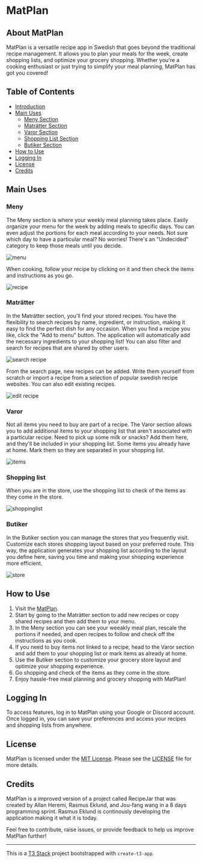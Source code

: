 # MatPlan

## About MatPlan

MatPlan is a versatile recipe app in Swedish that goes beyond the traditional recipe management. It allows you to plan your meals for the week, create shopping lists, and optimize your grocery shopping. Whether you're a cooking enthusiast or just trying to simplify your meal planning, MatPlan has got you covered!

## Table of Contents

- [Introduction](#about-matplan)
- [Main Uses](#main-uses)
  - [Meny Section](#meny)
  - [Maträtter Section](#maträtter)
  - [Varor Section](#varor)
  - [Shopping List Section](#shopping-list)
  - [Butiker Section](#butiker)
- [How to Use](#how-to-use)
- [Logging In](#logging-in)
- [License](#license)
- [Credits](#credits)

## Main Uses

### Meny

The Meny section is where your weekly meal planning takes place. Easily organize your menu for the week by adding meals to specific days. You can even adjust the portions for each meal according to your needs. Not sure which day to have a particular meal? No worries! There's an "Undecided" category to keep those meals until you decide.

![menu](https://github.com/rasmus-eklund/MatPlanT3/blob/main/preview/menu.jpg?raw=true)

When cooking, follow your recipe by clicking on it and then check the items and instructions as you go.

![recipe](https://github.com/rasmus-eklund/MatPlanT3/blob/main/preview/menu_recipe.JPG?raw=true)

### Maträtter

In the Maträtter section, you'll find your stored recipes. You have the flexibility to search recipes by name, ingredient, or instruction, making it easy to find the perfect dish for any occasion. When you find a recipe you like, click the "Add to menu" button. The application will automatically add the necessary ingredients to your shopping list! You can also filter and search for recipes that are shared by other users.

![search recipe](https://github.com/rasmus-eklund/MatPlanT3/blob/main/preview/recipes.jpg?raw=true)

From the search page, new recipes can be added. Write them yourself from scratch or import a recipe from a selection of popular swedish recipe websites.
You can also edit existing recipes.

![edit recipe](https://github.com/rasmus-eklund/MatPlanT3/blob/main/preview/edit_recipe.JPG?raw=true)

### Varor

Not all items you need to buy are part of a recipe. The Varor section allows you to add additional items to your shopping list that aren't associated with a particular recipe. Need to pick up some milk or snacks? Add them here, and they'll be included in your shopping list. Some items you already have at home. Mark them so they are separated in your shopping list.

![items](https://github.com/rasmus-eklund/MatPlanT3/blob/main/preview/items.jpg?raw=true)

### Shopping list

When you are in the store, use the shopping list to check of the items as they come in the store.

![shoppinglist](https://github.com/rasmus-eklund/MatPlanT3/blob/main/preview/shoppinglist.jpg?raw=true)

### Butiker

In the Butiker section you can manage the stores that you frequently visit. Customize each stores shopping layout based on your preferred route. This way, the application generates your shopping list according to the layout you define here, saving you time and making your shopping experience more efficient.

![store](https://github.com/rasmus-eklund/MatPlanT3/blob/main/preview/store.JPG?raw=true)

## How to Use

1. Visit the [MatPlan](https://mat-plan.vercel.app/).
2. Start by going to the Maträtter section to add new recipes or copy shared recipes and then add them to your menu.
3. In the Meny section you can see your weeakly meal plan, rescale the portions if needed, and open recipes to follow and check off the instructions as you cook.
4. If you need to buy items not linked to a recipe, head to the Varor section and add them to your shopping list or mark items as already at home.
5. Use the Butiker section to customize your grocery store layout and optimize your shopping experience.
6. Go shopping and check of the items as they come in the store.
7. Enjoy hassle-free meal planning and grocery shopping with MatPlan!

## Logging In

To access features, log in to MatPlan using your Google or Discord account. Once logged in, you can save your preferences and access your recipes and shopping lists from anywhere.

## License

MatPlan is licensed under the [MIT License](https://opensource.org/licenses/MIT).
Please see the [LICENSE](LICENSE) file for more details.

## Credits

MatPlan is a improved version of a project called RecipeJar that was created by Allan Heremi, Rasmus Eklund, and Jou-fang wang in a 8 days programming sprint.
Rasmus Eklund is continously developing the application making it what it is today.

Feel free to contribute, raise issues, or provide feedback to help us improve MatPlan further!

---

This is a [T3 Stack](https://create.t3.gg/) project bootstrapped with `create-t3-app`.

